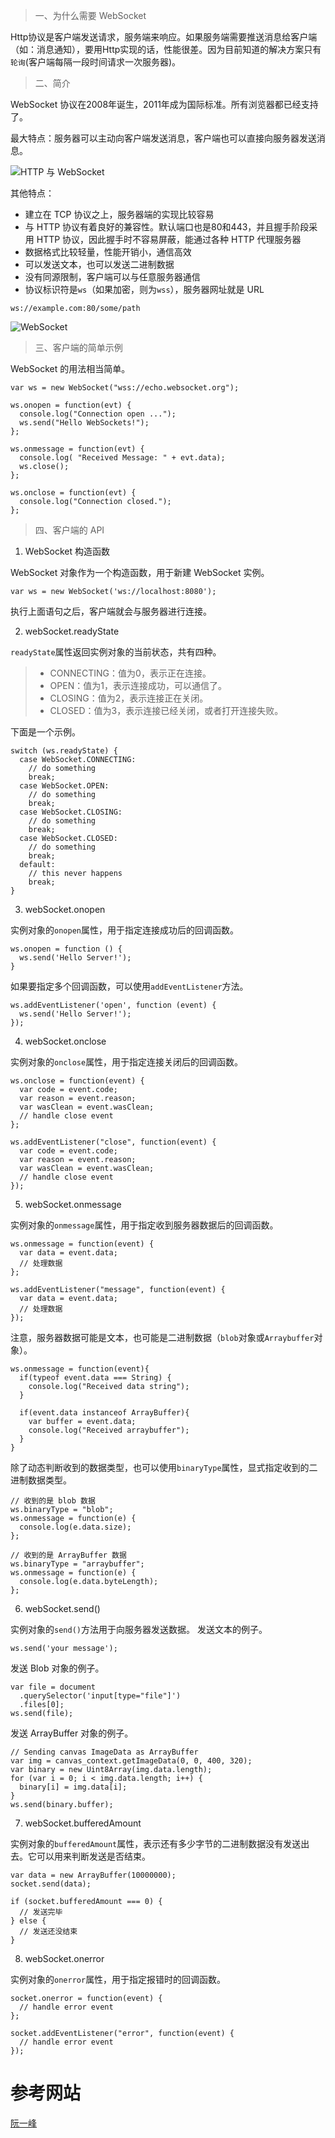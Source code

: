 
>  一、为什么需要 WebSocket

Http协议是客户端发送请求，服务端来响应。如果服务端需要推送消息给客户端（如：消息通知），要用Http实现的话，性能很差。因为目前知道的解决方案只有`轮询`(客户端每隔一段时间请求一次服务器)。

> 二、简介

WebSocket 协议在2008年诞生，2011年成为国际标准。所有浏览器都已经支持了。

最大特点：服务器可以主动向客户端发送消息，客户端也可以直接向服务器发送消息。

![HTTP 与 WebSocket](http://learn.fhmou.com/20170821150328607733351.png)

其他特点：
   
* 建立在 TCP 协议之上，服务器端的实现比较容易
* 与 HTTP 协议有着良好的兼容性。默认端口也是80和443，并且握手阶段采用 HTTP 协议，因此握手时不容易屏蔽，能通过各种 HTTP 代理服务器
* 数据格式比较轻量，性能开销小，通信高效
* 可以发送文本，也可以发送二进制数据
* 没有同源限制，客户端可以与任意服务器通信
* 协议标识符是`ws`（如果加密，则为`wss`），服务器网址就是 URL

```
ws://example.com:80/some/path
```

![WebSocket](http://learn.fhmou.com/20170821150329088474758.png)

> 三、客户端的简单示例

WebSocket 的用法相当简单。

```
var ws = new WebSocket("wss://echo.websocket.org");

ws.onopen = function(evt) { 
  console.log("Connection open ..."); 
  ws.send("Hello WebSockets!");
};

ws.onmessage = function(evt) {
  console.log( "Received Message: " + evt.data);
  ws.close();
};

ws.onclose = function(evt) {
  console.log("Connection closed.");
};
```

> 四、客户端的 API

1. WebSocket 构造函数

WebSocket 对象作为一个构造函数，用于新建 WebSocket 实例。

```
var ws = new WebSocket('ws://localhost:8080');
```

执行上面语句之后，客户端就会与服务器进行连接。

2. webSocket.readyState

`readyState`属性返回实例对象的当前状态，共有四种。

> * CONNECTING：值为0，表示正在连接。
> * OPEN：值为1，表示连接成功，可以通信了。
> * CLOSING：值为2，表示连接正在关闭。
> * CLOSED：值为3，表示连接已经关闭，或者打开连接失败。

下面是一个示例。

```
switch (ws.readyState) {
  case WebSocket.CONNECTING:
    // do something
    break;
  case WebSocket.OPEN:
    // do something
    break;
  case WebSocket.CLOSING:
    // do something
    break;
  case WebSocket.CLOSED:
    // do something
    break;
  default:
    // this never happens
    break;
}
```

3. webSocket.onopen

实例对象的`onopen`属性，用于指定连接成功后的回调函数。

```
ws.onopen = function () {
  ws.send('Hello Server!');
}
```

如果要指定多个回调函数，可以使用`addEventListener`方法。

```
ws.addEventListener('open', function (event) {
  ws.send('Hello Server!');
});
```

4. webSocket.onclose

实例对象的`onclose`属性，用于指定连接关闭后的回调函数。

```
ws.onclose = function(event) {
  var code = event.code;
  var reason = event.reason;
  var wasClean = event.wasClean;
  // handle close event
};

ws.addEventListener("close", function(event) {
  var code = event.code;
  var reason = event.reason;
  var wasClean = event.wasClean;
  // handle close event
});
```

5. webSocket.onmessage

实例对象的`onmessage`属性，用于指定收到服务器数据后的回调函数。

```
ws.onmessage = function(event) {
  var data = event.data;
  // 处理数据
};

ws.addEventListener("message", function(event) {
  var data = event.data;
  // 处理数据
});
```

注意，服务器数据可能是文本，也可能是二进制数据（`blob`对象或`Arraybuffer`对象）。

```
ws.onmessage = function(event){
  if(typeof event.data === String) {
    console.log("Received data string");
  }

  if(event.data instanceof ArrayBuffer){
    var buffer = event.data;
    console.log("Received arraybuffer");
  }
}
```

除了动态判断收到的数据类型，也可以使用`binaryType`属性，显式指定收到的二进制数据类型。

```
// 收到的是 blob 数据
ws.binaryType = "blob";
ws.onmessage = function(e) {
  console.log(e.data.size);
};

// 收到的是 ArrayBuffer 数据
ws.binaryType = "arraybuffer";
ws.onmessage = function(e) {
  console.log(e.data.byteLength);
};
```

6. webSocket.send()

实例对象的`send()`方法用于向服务器发送数据。
发送文本的例子。

```
ws.send('your message');
```

发送 Blob 对象的例子。

```
var file = document
  .querySelector('input[type="file"]')
  .files[0];
ws.send(file);
```

发送 ArrayBuffer 对象的例子。

```
// Sending canvas ImageData as ArrayBuffer
var img = canvas_context.getImageData(0, 0, 400, 320);
var binary = new Uint8Array(img.data.length);
for (var i = 0; i < img.data.length; i++) {
  binary[i] = img.data[i];
}
ws.send(binary.buffer);
```

7. webSocket.bufferedAmount

实例对象的`bufferedAmount`属性，表示还有多少字节的二进制数据没有发送出去。它可以用来判断发送是否结束。

```
var data = new ArrayBuffer(10000000);
socket.send(data);

if (socket.bufferedAmount === 0) {
  // 发送完毕
} else {
  // 发送还没结束
}
```

8. webSocket.onerror

实例对象的`onerror`属性，用于指定报错时的回调函数。

```
socket.onerror = function(event) {
  // handle error event
};

socket.addEventListener("error", function(event) {
  // handle error event
});
```


# 参考网站

[阮一峰](http://www.ruanyifeng.com/blog/2017/05/websocket.html)